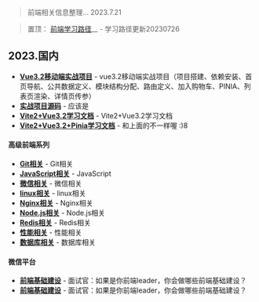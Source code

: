 > 前端相关信息整理... 2023.7.21

> 置顶： [前端学习路径](https://github.com/7ommykk/Face-2-Face/blob/master/%E5%89%8D%E7%AB%AF%E5%AD%A6%E4%B9%A0%E8%B7%AF%E5%BE%84-202307)__ - 学习路径更新20230726
## 2023.国内
- __[Vue3.2移动端实战项目](https://pan.baidu.com/s/1sHUSnEyjdIf70A1K7-8jsQ?pwd=y1hs)__ - vue3.2移动端实战项目（项目搭建、依赖安装、首页导航、公共数据定义、模块结构分配、路由定义、加入购物车、PINIA、列表页渲染、详情页传参）
- __[实战项目源码](https://pan.baidu.com/s/1CXSno3DLhODeqdtSnsC8zA?pwd=c313)__ - 应该是
- __[Vite2+Vue3.2学习文档](https://pan.baidu.com/s/1ZcmFxynmqNVajEuXew2k1g?pwd=bldq)__ - Vite2+Vue3.2学习文档
- __[Vite2+Vue3.2+Pinia学习文档](https://pan.baidu.com/s/1_GsiBa5AWhDHsvDnQDcp7g?pwd=wnlt)__ - 和上面的不一样喔 :)8
#### 高级前端系列
- __[Git相关](https://pan.baidu.com/s/145vjYOfXKSPu0qbt7_lfQA?pwd=2uav)__ - Git相关
- __[JavaScript相关](https://pan.baidu.com/s/1jtZCdHBL5IzRB1RQ4B09jw?pwd=7b32)__ - JavaScript
- __[微信相关](https://pan.baidu.com/s/1bDYQ3x0qWQ6dPkb5yWHTDA?pwd=ud1r)__ - 微信相关
- __[linux相关](https://pan.baidu.com/s/13RvXqv86ax3aXZ_JmBP50w?pwd=8wf7)__ - linux相关
- __[Nginx相关](https://pan.baidu.com/s/1wSHKt0cE35XwX635GYMyxQ?pwd=djiz)__ - Nginx相关
- __[Node.js相关](https://pan.baidu.com/s/1ehNK6FHBNhid2cLwbREUXQ?pwd=jktj)__ - Node.js相关
- __[Redis相关](https://pan.baidu.com/s/1Yg0XvTyUWX_py2MiI3K72A?pwd=7bzq)__ - Redis相关
- __[性能相关](https://pan.baidu.com/s/1sYaShvJO3YAFOk2oZOjZSA?pwd=1o7w)__ - 性能相关
- __[数据库相关](https://pan.baidu.com/s/12GP6ehaetTMQ017O0Ow0Pg?pwd=17d4)__ - 数据库相关
#### 微信平台
- __[前端基础建设](https://mp.weixin.qq.com/s/Qug7fU7p_9s1WZ_7xb6x0A)__ - 面试官：如果是你前端leader，你会做哪些前端基础建设？
- __[前端基础建设](https://mp.weixin.qq.com/s/Qug7fU7p_9s1WZ_7xb6x0A)__ - 面试官：如果是你前端leader，你会做哪些前端基础建设？
